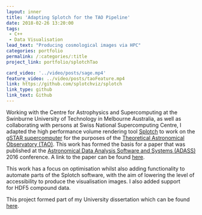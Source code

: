 ```yaml
---
layout: inner
title: 'Adapting Splotch for the TAO Pipeline'
date: 2018-02-26 13:20:00
tags: 
 - C++
 - Data Visualisation
lead_text: "Producing cosmological images via HPC"
categories: portfolio
permalink: /:categories/:title
project_link: portfolio/splotchTao

card_video: '../video/posts/sage.mp4'
feature_video: ../video/posts/taoFeature.mp4
link: https://github.com/splotchviz/splotch
link_type: github
link_text: Github
---
```


Working with the Centre for Astrophysics and Supercomputing at the Swinburne University of Technology in Melbourne Australia, as well as collaborating with persons at Swiss National Supercomputing Centre, I adapted the high performance volume rendering tool [Splotch](http://wwwmpa.mpa-garching.mpg.de/~kdolag/Splotch/) to work on the [gSTAR supercomputer](http://supercomputing.swin.edu.au/) for the purposes of the [Theoretical Astronomical Observatory (TAO)](https://tao.asvo.org.au/tao/). This work has formed the basis for a paper that was published at the [Astronomical Data Analysis Software and Systems (ADASS)](http://www.adass2016.inaf.it/index.php/participants-all/4-poster/226-ayling-elliott) 2016 conference. A link to the paper can be found [here](https://www.aspbooks.org/publications/521/600.pdf).

This work has a focus on optimisation whilst also adding functionality to automate parts of the Splotch software, with the aim of lowering the level of accessibility to produce the visualisation images. I also added support for HDF5 compound data.

This project formed part of my University dissertation which can be found [here](../documents/Dissertation.pdf).
